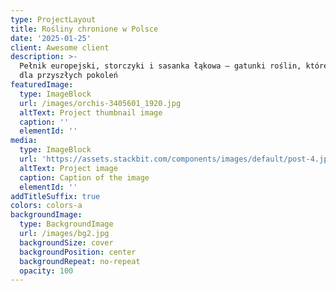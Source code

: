 ```yaml
---
type: ProjectLayout
title: Rośliny chronione w Polsce
date: '2025-01-25'
client: Awesome client
description: >-
  Pełnik europejski, storczyki i sasanka łąkowa – gatunki roślin, które chronimy
  dla przyszłych pokoleń
featuredImage:
  type: ImageBlock
  url: /images/orchis-3405601_1920.jpg
  altText: Project thumbnail image
  caption: ''
  elementId: ''
media:
  type: ImageBlock
  url: 'https://assets.stackbit.com/components/images/default/post-4.jpeg'
  altText: Project image
  caption: Caption of the image
  elementId: ''
addTitleSuffix: true
colors: colors-a
backgroundImage:
  type: BackgroundImage
  url: /images/bg2.jpg
  backgroundSize: cover
  backgroundPosition: center
  backgroundRepeat: no-repeat
  opacity: 100
---
```

